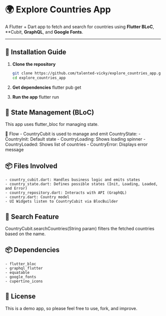 # 🌍 Explore Countries App

A Flutter + Dart app to fetch and search for countries using **Flutter BLoC**, **Cubit, **GraphQL**, and **Google Fonts**.

---

## 🚀 Installation Guide

1. **Clone the repository**
   ```bash
   git clone https://github.com/talented-vicky/explore_countries_app.git
   cd explore_countries_app

2. **Get dependencies**
    flutter pub get

3. **Run the app**
    flutter run 


## 🧠 State Management (BLoC)
This app uses flutter_bloc for managing state.

🔁 Flow
    - CountryCubit is used to manage and emit CountryState:
    - CountryInit: Default state
    - CountryLoading: Shows loading spinner
    - CountryLoaded: Shows list of countries
    - CountryError: Displays error message


## 📦 Files Involved
    - country_cubit.dart: Handles business logic and emits states
    - country_state.dart: Defines possible states (Init, Loading, Loaded, and Error)
    - country_repository.dart: Interacts with API (GraphQL)
    - country.dart: Country model
    - UI Widgets listen to CountryCubit via BlocBuilder


## 🔎 Search Feature
CountryCubit.searchCountries(String param) filters the fetched countries based on the name.

## 📦 Dependencies
    - flutter_bloc
    - graphql_flutter
    - equatable
    - google_fonts
    - cupertino_icons

## 📄 License
This is a demo app, so please feel free to use, fork, and improve.